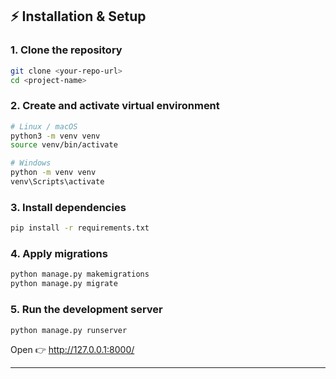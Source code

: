 ## ⚡ Installation & Setup

### 1. Clone the repository
```bash
git clone <your-repo-url>
cd <project-name>
```

### 2. Create and activate virtual environment
```bash
# Linux / macOS
python3 -m venv venv
source venv/bin/activate

# Windows
python -m venv venv
venv\Scripts\activate
```

### 3. Install dependencies
```bash
pip install -r requirements.txt
```

### 4. Apply migrations
```bash
python manage.py makemigrations
python manage.py migrate
```

### 5. Run the development server
```bash
python manage.py runserver
```

Open 👉 http://127.0.0.1:8000/

---
